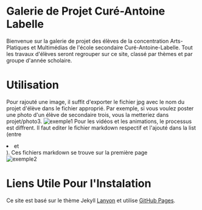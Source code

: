 # Galerie de Projet Curé-Antoine Labelle

Bienvenue sur la galerie de projet des élèves de la concentration Arts-Platiques et Multimédias de l'école secondaire Curé-Antoine-Labelle. Tout les travaux d'élèves seront regrouper sur ce site, classé par thèmes et par groupe d'année scholaire. 

# Utilisation

Pour rajouté une image, il suffit d'exporter le fichier jpg avec le nom du projet d'élève dans le fichier approprié. Par exemple, si vous voulez poster une photo d'un élève de secondaire trois, vous la metteriez dans projet/photo3.
![exemple1](https://example.com/bild.jpg)
Pour les vidéos et les animations, le processus est diffrent. Il faut editer le fichier markdown respectif et l'ajouté dans la list (entre <li> et </li>). Ces fichiers markdown se trouve sur la première page  
![exemple2](https://example.com/bild.jpg)

# Liens Utile Pour l'Instalation

Ce site est basé sur le thème Jekyll [Lanyon](https://github.com/poole/lanyon) et utilise [GitHub Pages](https://pages.github.com/). 
